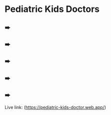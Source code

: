 # Pediatric Kids Doctors

## ➨
## ➨
## ➨
## ➨
## ➨

Live link: (https://pediatric-kids-doctor.web.app/)